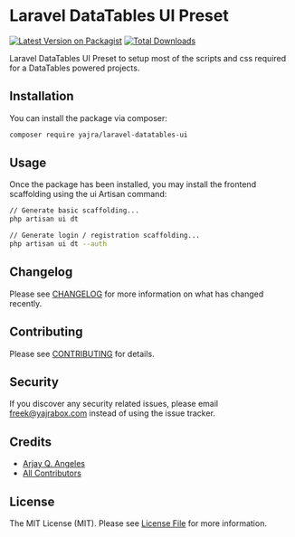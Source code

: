 # Laravel DataTables UI Preset

[![Latest Version on Packagist](https://img.shields.io/packagist/v/yajra/laravel-datatables-ui.svg?style=flat-square)](https://packagist.org/packages/yajra/laravel-datatables-ui)
[![Total Downloads](https://img.shields.io/packagist/dt/yajra/laravel-datatables-ui.svg?style=flat-square)](https://packagist.org/packages/yajra/laravel-datatables-ui)

Laravel DataTables UI Preset to setup most of the scripts and css required for a DataTables powered projects.

## Installation

You can install the package via composer:

```bash
composer require yajra/laravel-datatables-ui
```

## Usage

Once the package has been installed, you may install the frontend scaffolding using the ui Artisan command:

```bash
// Generate basic scaffolding...
php artisan ui dt

// Generate login / registration scaffolding...
php artisan ui dt --auth
```

## Changelog

Please see [CHANGELOG](CHANGELOG.md) for more information on what has changed recently.

## Contributing

Please see [CONTRIBUTING](CONTRIBUTING.md) for details.

## Security

If you discover any security related issues, please email freek@yajrabox.com instead of using the issue tracker.

## Credits

- [Arjay Q. Angeles](https://github.com/yajra)
- [All Contributors](../../contributors)

## License

The MIT License (MIT). Please see [License File](LICENSE.md) for more information.
